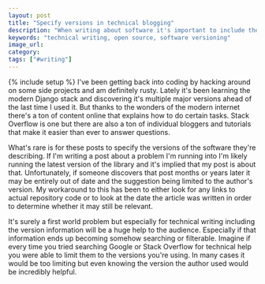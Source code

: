```yaml
---
layout: post
title: "Specify versions in technical blogging"
description: "When writing about software it's important to include the versions of the software you're working with. That adds longevity to your post and allows people years later to know if the content remains relevant."
keywords: "technical writing, open source, software versioning"
image_url:
category:
tags: ["#writing"]
---
```

{% include setup %}
I've been getting back into coding by hacking around on some side projects and am definitely rusty. Lately it's been learning the modern Django stack and discovering it's multiple major versions ahead of the last time I used it. But thanks to the wonders of the modern internet there's a ton of content online that explains how to do certain tasks. Stack Overflow is one but there are also a ton of individual bloggers and tutorials that make it easier than ever to answer questions.

What's rare is for these posts to specify the versions of the software they're describing. If I'm writing a post about a problem I'm running into I'm likely running the latest version of the library and it's implied that my post is about that. Unfortunately, if someone discovers that post months or years later it may be entirely out of date and the suggestion being limited to the author's version. My workaround to this has been to either look for any links to actual repository code or to look at the date the article was written in order to determine whether it may still be relevant.

It's surely a first world problem but especially for technical writing including the version information will be a huge help to the audience. Especially if that information ends up becoming somehow searching or filterable. Imagine if every time you tried searching Google or Stack Overflow for technical help you were able to limit them to the versions you're using. In many cases it would be too limiting but even knowing the version the author used would be incredibly helpful.
